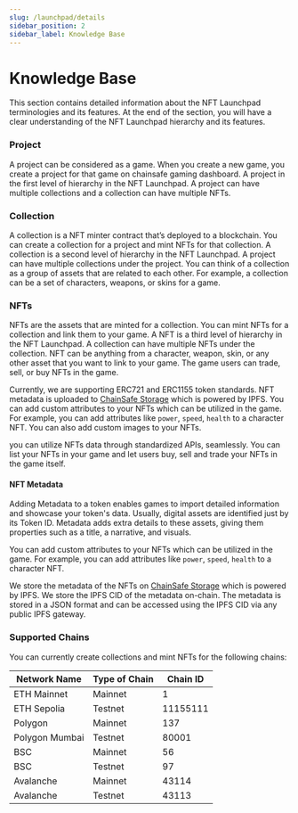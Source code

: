 ```yaml
---
slug: /launchpad/details
sidebar_position: 2
sidebar_label: Knowledge Base
---
```


#  Knowledge Base

This section contains detailed information about the NFT Launchpad terminologies and its features. At the end
of the section, you will have a clear understanding of the NFT Launchpad hierarchy and its features.

### Project

A project can be considered as a game. When you create a new game, you create a project for that game on chainsafe gaming dashboard.
A project in the first level of hierarchy in the NFT Launchpad. A project can have multiple collections and a collection can have multiple NFTs.

### Collection

A collection is a NFT minter contract that’s deployed to a blockchain. You can create a collection for a project and mint NFTs for that collection. 
A collection is a second level of hierarchy in the NFT Launchpad. A project can have multiple collections under the project. 
You can think of a collection as a group of assets that are related to each other. For example, a collection can be a set of
characters, weapons, or skins for a game.

### NFTs

NFTs are the assets that are minted for a collection. You can mint NFTs for a collection and link them to your game.
A NFT is a third level of hierarchy in the NFT Launchpad. A collection can have multiple NFTs under the collection. NFT can
be anything from a character, weapon, skin, or any other asset that you want to link to your game. The game users can trade, sell, or buy
NFTs in the game.

Currently, we are supporting ERC721 and ERC1155 token standards. NFT metadata is uploaded to [ChainSafe Storage](https://storage.chainsafe.io/) which is powered by IPFS.
You can add custom attributes to your NFTs which can be utilized in the game. For example, you can add attributes like `power`, `speed`, `health` to a character NFT.
You can also add custom images to your NFTs. 

you can utilize NFTs data through standardized APIs, seamlessly. You can list your NFTs in your game and let users buy, sell and trade your NFTs in the game itself.

#### NFT Metadata

Adding Metadata to a token enables games to import detailed information and showcase your token's data.
Usually, digital assets are identified just by its Token ID. Metadata adds extra details to these assets, giving them properties such as a title, a narrative, and visuals.

You can add custom attributes to your NFTs which can be utilized in the game. For example, you can add attributes like `power`, `speed`, `health` to a character NFT.

We store the metadata of the NFTs on [ChainSafe Storage](https://storage.chainsafe.io/) which is powered by IPFS. We store the IPFS CID 
of the metadata on-chain. The metadata is stored in a JSON format and can be accessed using the IPFS CID via any public IPFS gateway.

### Supported Chains&#x20;

You can currently create collections and mint NFTs for the following chains:

| Network Name   | Type of Chain | Chain ID |
|----------------|---------------|----------|
| ETH Mainnet    | Mainnet       | 1        |
| ETH Sepolia    | Testnet       | 11155111 |
| Polygon        | Mainnet       | 137      |
| Polygon Mumbai | Testnet       | 80001    |
| BSC            | Mainnet       | 56       |
| BSC            | Testnet       | 97       |
| Avalanche      | Mainnet       | 43114    |
| Avalanche      | Testnet       | 43113    |

